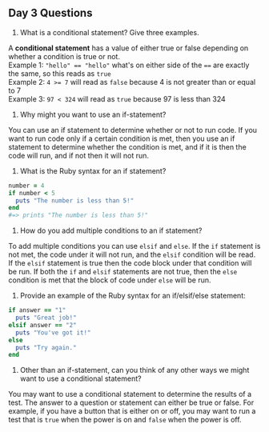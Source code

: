 ## Day 3 Questions

1. What is a conditional statement? Give three examples.

A **conditional statement** has a value of either true or false depending on whether a condition is true or not.  
Example 1: `"hello" == "hello"` what's on either side of the `==` are exactly the same, so this reads as `true`  
Example 2: `4 >= 7` will read as `false` because 4 is not greater than or equal to 7  
Example 3: `97 < 324` will read as `true` because 97 is less than 324

1. Why might you want to use an if-statement?

You can use an if statement to determine whether or not to run code. If you want to run code only if a certain condition is met, then you use an if statement to determine whether the condition is met, and if it is then the code will run, and if not then it will not run.

1. What is the Ruby syntax for an if statement?

```ruby
number = 4
if number < 5
  puts "The number is less than 5!"
end
#=> prints "The number is less than 5!"
```

1. How do you add multiple conditions to an if statement?

To add multiple conditions you can use `elsif` and `else`. If the `if` statement is not met, the code under it will not run, and the `elsif` condition will be read. If the `elsif` statement is true then the code block under that condition will be run. If both the `if` and `elsif` statements are not true, then the `else` condition is met that the block of code under `else` will be run.

1. Provide an example of the Ruby syntax for an if/elsif/else statement:

```ruby
if answer == "1"
  puts "Great job!"
elsif answer == "2"
  puts "You've got it!"
else
  puts "Try again."
end
```
1. Other than an if-statement, can you think of any other ways we might want to use a conditional statement?

You may want to use a conditional statement to determine the results of a test. The answer to a question or statement can either be true or false. For example, if you have a button that is either on or off, you may want to run a test that is `true` when the power is on and `false` when the power is off.
